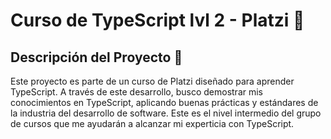 # Curso de TypeScript lvl 2 - Platzi :green_heart:

## Descripción del Proyecto :bookmark_tabs:

Este proyecto es parte de un curso de Platzi diseñado para aprender TypeScript. A través de este desarrollo, busco demostrar mis conocimientos en TypeScript, aplicando buenas prácticas y estándares de la industria del desarrollo de software. Este es el nivel intermedio del grupo de cursos que me ayudarán a alcanzar mi experticia con TypeScript.
